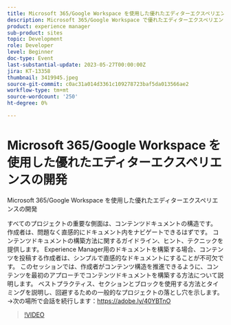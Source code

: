 ```yaml
---
title: Microsoft 365/Google Workspace を使用した優れたエディターエクスペリエンスの開発
description: Microsoft 365/Google Workspace で優れたエディターエクスペリエンスを開発するすべてのプロジェクトの重要な側面は、コンテンツドキュメントの構造です。 作成者は、問題なく直感的にドキュメント内をナビゲートできるはずです。 コンテンツドキュメントの構築方法に関するガイドライン、ヒント、テクニックを提供します。 Experience Manager用のドキュメントを構築する場合、コンテンツを投稿する作成者は、シンプルで直感的なドキュメントにすることが不可欠です。 このセッションでは、作成者がコンテンツ構造を推進できるように、コンテンツを最初のアプローチでコンテンツドキュメントを構築する方法について説明します。 ベストプラクティス、セクションとブロックを使用する方法とタイミングを説明し、回避するための一般的なプロジェクトの落とし穴を示します。
product: experience manager
sub-product: sites
topic: Development
role: Developer
level: Beginner
doc-type: Event
last-substantial-update: 2023-05-27T00:00:00Z
jira: KT-13358
thumbnail: 3419945.jpeg
source-git-commit: c0ac31a014d3361c109278723baf5da013566ae2
workflow-type: tm+mt
source-wordcount: '250'
ht-degree: 0%

---
```



# Microsoft 365/Google Workspace を使用した優れたエディターエクスペリエンスの開発

Microsoft 365/Google Workspace を使用した優れたエディターエクスペリエンスの開発

すべてのプロジェクトの重要な側面は、コンテンツドキュメントの構造です。 作成者は、問題なく直感的にドキュメント内をナビゲートできるはずです。 コンテンツドキュメントの構築方法に関するガイドライン、ヒント、テクニックを提供します。 Experience Manager用のドキュメントを構築する場合、コンテンツを投稿する作成者は、シンプルで直感的なドキュメントにすることが不可欠です。 このセッションでは、作成者がコンテンツ構造を推進できるように、コンテンツを最初のアプローチでコンテンツドキュメントを構築する方法について説明します。 ベストプラクティス、セクションとブロックを使用する方法とタイミングを説明し、回避するための一般的なプロジェクトの落とし穴を示します。 →次の場所で会話を続行します：https://adobe.ly/40YBTnO

>[!VIDEO](https://video.tv.adobe.com/v/3419945/?learn=on)
